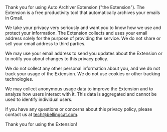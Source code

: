 Thank you for using Auto Archiver Extension ("the Extension"). The Extension is a free productivity tool that automatically archives your emails in Gmail.

We take your privacy very seriously and want you to know how we use and protect your information. The Extension collects and uses your email address solely for the purpose of providing the service. We do not share or sell your email address to third parties.

We may use your email address to send you updates about the Extension or to notify you about changes to this privacy policy.

We do not collect any other personal information about you, and we do not track your usage of the Extension. We do not use cookies or other tracking technologies.

We may collect anonymous usage data to improve the Extension and to analyze how users interact with it. This data is aggregated and cannot be used to identify individual users.

If you have any questions or concerns about this privacy policy, please contact us at tech@bellingcat.com.

Thank you for using the Extension!